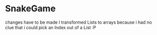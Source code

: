 # SnakeGame
changes have to be made
I transformed Lists to arrays because i had no clue that i could pick an Index out of a List :P
